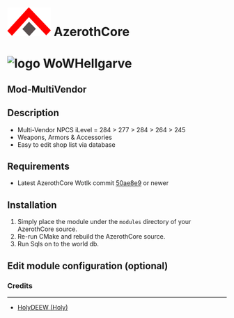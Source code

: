 # ![logo](https://raw.githubusercontent.com/azerothcore/azerothcore.github.io/master/images/logo-github.png) AzerothCore
# ![logo](https://i.ibb.co/7GdMHLF/hellgarvetest2.png) WoWHellgarve 

## Mod-MultiVendor

## Description

- Multi-Vendor NPCS iLevel = 284  > 277 > 284 > 264 > 245
- Weapons, Armors & Accessories
- Easy to edit shop list via database



## Requirements

- Latest AzerothCore Wotlk commit [50ae8e9](https://github.com/azerothcore/acore-cms/commit/50ae8e95e7e2b68ccf1e255ee368a590cf884596) or newer

## Installation

1. Simply place the module under the `modules` directory of your AzerothCore source. 
2. Re-run CMake and rebuild the AzerothCore source.
3. Run Sqls on to the world db.
## Edit module configuration (optional)


### Credits ###
------------------------------------------------------------------------------------------------------------------
- [HolyDEEW (Holy)](https://github.com/WoWHellgarve-HolyDeeW)

